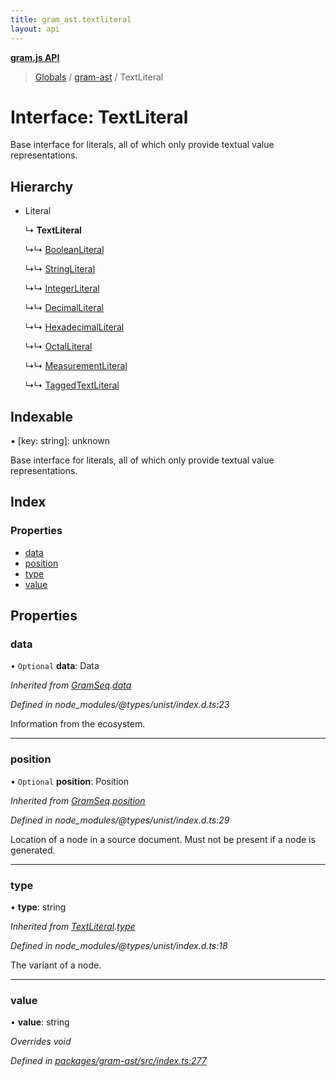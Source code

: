 ```yaml
---
title: gram_ast.textliteral
layout: api
---
```


**[gram.js API](../README.md)**

> [Globals](../globals.md) / [gram-ast](../modules/gram_ast.md) / TextLiteral

# Interface: TextLiteral

Base interface for literals, all of which
only provide textual value representations.

## Hierarchy

* Literal

  ↳ **TextLiteral**

  ↳↳ [BooleanLiteral](gram_ast.booleanliteral.md)

  ↳↳ [StringLiteral](gram_ast.stringliteral.md)

  ↳↳ [IntegerLiteral](gram_ast.integerliteral.md)

  ↳↳ [DecimalLiteral](gram_ast.decimalliteral.md)

  ↳↳ [HexadecimalLiteral](gram_ast.hexadecimalliteral.md)

  ↳↳ [OctalLiteral](gram_ast.octalliteral.md)

  ↳↳ [MeasurementLiteral](gram_ast.measurementliteral.md)

  ↳↳ [TaggedTextLiteral](gram_ast.taggedtextliteral.md)

## Indexable

▪ [key: string]: unknown

Base interface for literals, all of which
only provide textual value representations.

## Index

### Properties

* [data](gram_ast.textliteral.md#data)
* [position](gram_ast.textliteral.md#position)
* [type](gram_ast.textliteral.md#type)
* [value](gram_ast.textliteral.md#value)

## Properties

### data

• `Optional` **data**: Data

*Inherited from [GramSeq](gram_ast.gramseq.md).[data](gram_ast.gramseq.md#data)*

*Defined in node_modules/@types/unist/index.d.ts:23*

Information from the ecosystem.

___

### position

• `Optional` **position**: Position

*Inherited from [GramSeq](gram_ast.gramseq.md).[position](gram_ast.gramseq.md#position)*

*Defined in node_modules/@types/unist/index.d.ts:29*

Location of a node in a source document.
Must not be present if a node is generated.

___

### type

•  **type**: string

*Inherited from [TextLiteral](gram_ast.textliteral.md).[type](gram_ast.textliteral.md#type)*

*Defined in node_modules/@types/unist/index.d.ts:18*

The variant of a node.

___

### value

•  **value**: string

*Overrides void*

*Defined in [packages/gram-ast/src/index.ts:277](https://github.com/gram-data/gram-js/blob/33eec55/packages/gram-ast/src/index.ts#L277)*
